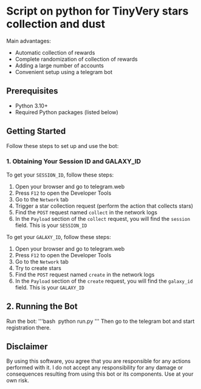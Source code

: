 # Script on python for TinyVery stars collection and dust


Main advantages:
+ Automatic collection of rewards
+ Complete randomization of collection of rewards
+ Adding a large number of accounts
+ Convenient setup using a telegram bot

## Prerequisites

- Python 3.10+
- Required Python packages (listed below)

## Getting Started

Follow these steps to set up and use the bot:

### 1. Obtaining Your Session ID and GALAXY_ID

To get your `SESSION_ID`, follow these steps:

1. Open your browser and go to telegram.web
2. Press `F12` to open the Developer Tools
3. Go to the `Network` tab
4. Trigger a star collection request (perform the action that collects stars)
5. Find the `POST` request named `collect` in the network logs
6. In the `Payload` section of the `collect` request, you will find the `session` field. This is your `SESSION_ID`

To get your `GALAXY_ID`, follow these steps:
1. Open your browser and go to telegram.web
2. Press `F12` to open the Developer Tools
3. Go to the `Network` tab
4. Try to create stars
5. Find the `POST` request named `create` in the network logs
6. In the `Payload` section of the `create` request, you will find the `galaxy_id` field. This is your `GALAXY_ID`

## 2. Running the Bot
Run the bot:
'''bash     python run.py
    '''
Then go to the telegram bot and start registration there.
## Disclaimer
By using this software, you agree that you are responsible for any actions performed with it. I do not accept any responsibility for any damage or consequences resulting from using this bot or its components. Use at your own risk.
